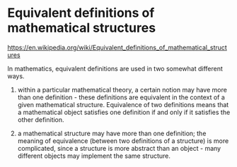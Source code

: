 # Equivalent definitions of mathematical structures

https://en.wikipedia.org/wiki/Equivalent_definitions_of_mathematical_structures


In mathematics, equivalent definitions 
are used in two somewhat different ways. 

1. within a particular mathematical theory, a certain notion may have more than one definition - these definitions are equivalent in the context of a given mathematical structure. Equivalence of two definitions means that a mathematical object satisfies one definition if and only if it satisfies the other definition.

2. a mathematical structure may have more than one definition; the meaning of equivalence (between two definitions of a structure) is more complicated, since a structure is more abstract than an object - many different objects may implement the same structure.
